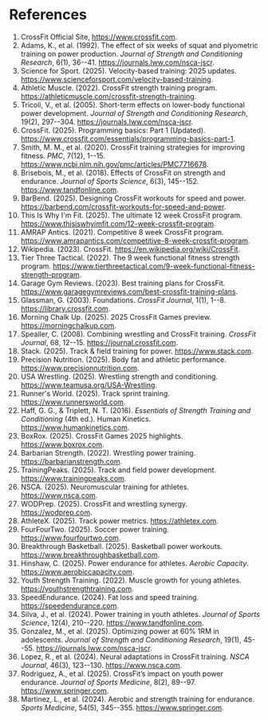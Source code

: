 # References

1. CrossFit Official Site, https://www.crossfit.com.
2. Adams, K., et al. (1992). The effect of six weeks of squat and plyometric training on power production. *Journal of Strength and Conditioning Research*, 6(1), 36--41. https://journals.lww.com/nsca-jscr.
3. Science for Sport. (2025). Velocity-based training: 2025 updates. https://www.scienceforsport.com/velocity-based-training.
4. Athletic Muscle. (2022). CrossFit strength training program. https://athleticmuscle.com/crossfit-strength-training.
5. Tricoli, V., et al. (2005). Short-term effects on lower-body functional power development. *Journal of Strength and Conditioning Research*, 19(2), 297--304. https://journals.lww.com/nsca-jscr.
6. CrossFit. (2025). Programming basics: Part 1 (Updated). https://www.crossfit.com/essentials/programming-basics-part-1.
7. Smith, M. M., et al. (2020). CrossFit training strategies for improving fitness. *PMC*, 7(12), 1--15. https://www.ncbi.nlm.nih.gov/pmc/articles/PMC7716678.
8. Brisebois, M., et al. (2018). Effects of CrossFit on strength and endurance. *Journal of Sports Science*, 6(3), 145--152. https://www.tandfonline.com.
9. BarBend. (2025). Designing CrossFit workouts for speed and power. https://barbend.com/crossfit-workouts-for-speed-and-power.
10. This Is Why I'm Fit. (2025). The ultimate 12 week CrossFit program. https://www.thisiswhyimfit.com/12-week-crossfit-program.
11. AMRAP Antics. (2021). Competitive 8 week CrossFit program. https://www.amrapantics.com/competitive-8-week-crossfit-program.
12. Wikipedia. (2023). CrossFit. https://en.wikipedia.org/wiki/CrossFit.
13. Tier Three Tactical. (2022). The 9 week functional fitness strength program. https://www.tierthreetactical.com/9-week-functional-fitness-strength-program.
14. Garage Gym Reviews. (2023). Best training plans for CrossFit. https://www.garagegymreviews.com/best-crossfit-training-plans.
15. Glassman, G. (2003). Foundations. *CrossFit Journal*, 1(1), 1--8. https://library.crossfit.com.
16. Morning Chalk Up. (2025). 2025 CrossFit Games preview. https://morningchalkup.com.
17. Spealler, C. (2008). Combining wrestling and CrossFit training. *CrossFit Journal*, 68, 12--15. https://journal.crossfit.com.
18. Stack. (2025). Track & field training for power. https://www.stack.com.
19. Precision Nutrition. (2025). Body fat and athletic performance. https://www.precisionnutrition.com.
20. USA Wrestling. (2025). Wrestling strength and conditioning. https://www.teamusa.org/USA-Wrestling.
21. Runner's World. (2025). Track sprint training. https://www.runnersworld.com.
22. Haff, G. G., & Triplett, N. T. (2016). *Essentials of Strength Training and Conditioning* (4th ed.). Human Kinetics. https://www.humankinetics.com.
23. BoxRox. (2025). CrossFit Games 2025 highlights. https://www.boxrox.com.
24. Barbarian Strength. (2022). Wrestling power training. https://barbarianstrength.com.
25. TrainingPeaks. (2025). Track and field power development. https://www.trainingpeaks.com.
26. NSCA. (2025). Neuromuscular training for athletes. https://www.nsca.com.
27. WODPrep. (2025). CrossFit and wrestling synergy. https://wodprep.com.
28. AthleteX. (2025). Track power metrics. https://athletex.com.
29. FourFourTwo. (2025). Soccer power training. https://www.fourfourtwo.com.
30. Breakthrough Basketball. (2025). Basketball power workouts. https://www.breakthroughbasketball.com.
31. Hinshaw, C. (2025). Power endurance for athletes. *Aerobic Capacity*. https://www.aerobiccapacity.com.
32. Youth Strength Training. (2022). Muscle growth for young athletes. https://youthstrengthtraining.com.
33. SpeedEndurance. (2024). Fat loss and speed training. https://speedendurance.com.
34. Silva, J., et al. (2024). Power training in youth athletes. *Journal of Sports Science*, 12(4), 210--220. https://www.tandfonline.com.
35. Gonzalez, M., et al. (2025). Optimizing power at 60% 1RM in adolescents. *Journal of Strength and Conditioning Research*, 19(1), 45--55. https://journals.lww.com/nsca-jscr.
36. Lopez, R., et al. (2024). Neural adaptations in CrossFit training. *NSCA Journal*, 46(3), 123--130. https://www.nsca.com.
37. Rodriguez, A., et al. (2025). CrossFit’s impact on youth power endurance. *Journal of Sports Medicine*, 8(2), 89--97. https://www.springer.com.
38. Martinez, L., et al. (2024). Aerobic and strength training for endurance. *Sports Medicine*, 54(5), 345--355. https://www.springer.com.